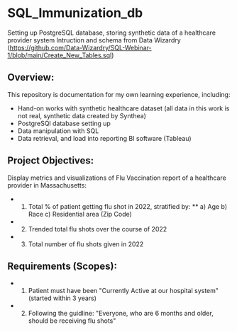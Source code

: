 # SQL_Immunization_db
Setting up PostgreSQL database, storing synthetic data of a healthcare provider system
Intruction and schema from Data Wizardry (https://github.com/Data-Wizardry/SQL-Webinar-1/blob/main/Create_New_Tables.sql)

## Overview:
This repository is documentation for my own learning experience, including:
* Hand-on works with synthetic healthcare dataset (all data in this work is not real, synthetic data created by Synthea)
* PostgreSQl database setting up
* Data manipulation with SQL 
* Data retrieval, and load into reporting BI software (Tableau)

## Project Objectives:
Display metrics and visualizations of Flu Vaccination report of a healthcare provider in Massachusetts:
* 1) Total % of patient getting flu shot in 2022, stratified by:
**   a) Age
     b) Race
     c) Residential area (Zip Code)
* 2) Trended total flu shots over the course of 2022
* 3) Total number of flu shots given in 2022

 ## Requirements (Scopes):
* 1) Patient must have been "Currently Active at our hospital system" (started within 3 years)
* 2) Following the guidline: "Everyone, who are 6 months and older, should be receiving flu shots"

